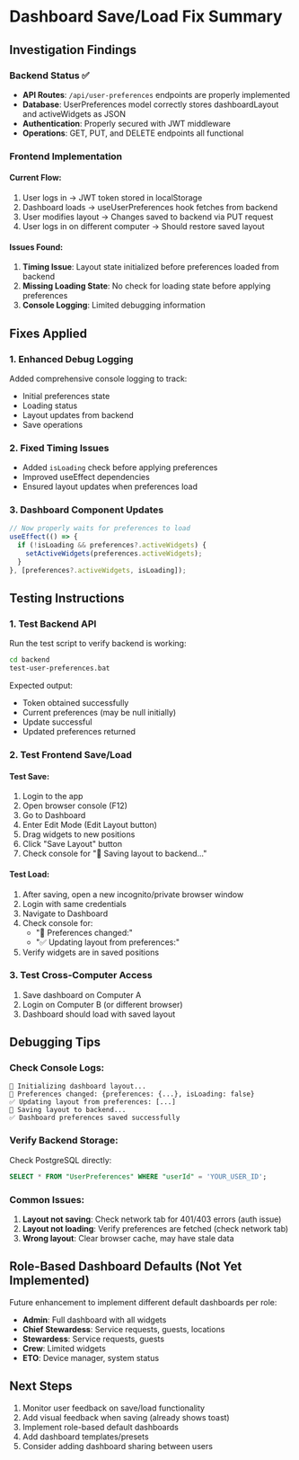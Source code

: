 # Dashboard Save/Load Fix Summary

## Investigation Findings

### Backend Status ✅
- **API Routes**: `/api/user-preferences` endpoints are properly implemented
- **Database**: UserPreferences model correctly stores dashboardLayout and activeWidgets as JSON
- **Authentication**: Properly secured with JWT middleware
- **Operations**: GET, PUT, and DELETE endpoints all functional

### Frontend Implementation

#### Current Flow:
1. User logs in → JWT token stored in localStorage
2. Dashboard loads → useUserPreferences hook fetches from backend
3. User modifies layout → Changes saved to backend via PUT request
4. User logs in on different computer → Should restore saved layout

#### Issues Found:
1. **Timing Issue**: Layout state initialized before preferences loaded from backend
2. **Missing Loading State**: No check for loading state before applying preferences
3. **Console Logging**: Limited debugging information

## Fixes Applied

### 1. Enhanced Debug Logging
Added comprehensive console logging to track:
- Initial preferences state
- Loading status
- Layout updates from backend
- Save operations

### 2. Fixed Timing Issues
- Added `isLoading` check before applying preferences
- Improved useEffect dependencies
- Ensured layout updates when preferences load

### 3. Dashboard Component Updates
```typescript
// Now properly waits for preferences to load
useEffect(() => {
  if (!isLoading && preferences?.activeWidgets) {
    setActiveWidgets(preferences.activeWidgets);
  }
}, [preferences?.activeWidgets, isLoading]);
```

## Testing Instructions

### 1. Test Backend API
Run the test script to verify backend is working:
```bash
cd backend
test-user-preferences.bat
```

Expected output:
- Token obtained successfully
- Current preferences (may be null initially)
- Update successful
- Updated preferences returned

### 2. Test Frontend Save/Load

#### Test Save:
1. Login to the app
2. Open browser console (F12)
3. Go to Dashboard
4. Enter Edit Mode (Edit Layout button)
5. Drag widgets to new positions
6. Click "Save Layout" button
7. Check console for "💾 Saving layout to backend..."

#### Test Load:
1. After saving, open a new incognito/private browser window
2. Login with same credentials
3. Navigate to Dashboard
4. Check console for:
   - "🔄 Preferences changed:"
   - "✅ Updating layout from preferences:"
5. Verify widgets are in saved positions

### 3. Test Cross-Computer Access
1. Save dashboard on Computer A
2. Login on Computer B (or different browser)
3. Dashboard should load with saved layout

## Debugging Tips

### Check Console Logs:
```
🎨 Initializing dashboard layout...
🔄 Preferences changed: {preferences: {...}, isLoading: false}
✅ Updating layout from preferences: [...]
💾 Saving layout to backend...
✅ Dashboard preferences saved successfully
```

### Verify Backend Storage:
Check PostgreSQL directly:
```sql
SELECT * FROM "UserPreferences" WHERE "userId" = 'YOUR_USER_ID';
```

### Common Issues:
1. **Layout not saving**: Check network tab for 401/403 errors (auth issue)
2. **Layout not loading**: Verify preferences are fetched (check network tab)
3. **Wrong layout**: Clear browser cache, may have stale data

## Role-Based Dashboard Defaults (Not Yet Implemented)

Future enhancement to implement different default dashboards per role:
- **Admin**: Full dashboard with all widgets
- **Chief Stewardess**: Service requests, guests, locations
- **Stewardess**: Service requests, guests
- **Crew**: Limited widgets
- **ETO**: Device manager, system status

## Next Steps

1. Monitor user feedback on save/load functionality
2. Add visual feedback when saving (already shows toast)
3. Implement role-based default dashboards
4. Add dashboard templates/presets
5. Consider adding dashboard sharing between users